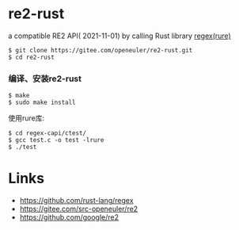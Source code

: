 # re2-rust

a compatible RE2 API(
2021-11-01)  by calling Rust library [regex(rure)](https://github.com/rust-lang/regex)


``` Shell
$ git clone https://gitee.com/openeuler/re2-rust.git
$ cd re2-rust
```

### 编译、安装re2-rust

``` Shell
$ make
$ sudo make install
```
使用rure库:

``` Shell
$ cd regex-capi/ctest/
$ gcc test.c -o test -lrure
$ ./test
```

# Links

* https://github.com/rust-lang/regex
* https://gitee.com/src-openeuler/re2
* https://github.com/google/re2



